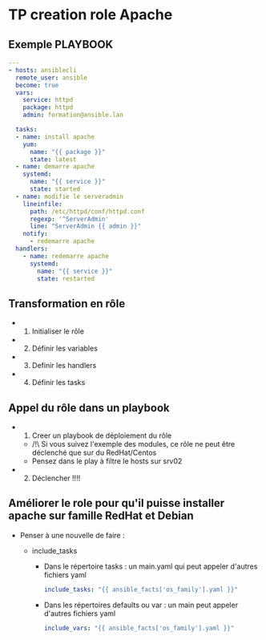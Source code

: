 # TP creation role Apache

## Exemple PLAYBOOK 

```yaml
---
- hosts: ansiblecli
  remote_user: ansible
  become: true
  vars:
    service: httpd
    package: httpd
    admin: formation@ansible.lan

  tasks:
  - name: install apache
    yum:
      name: "{{ package }}"
      state: latest
  - name: demarre apache
    systemd:
      name: "{{ service }}"
      state: started
  - name: modifie le serveradmin
    lineinfile:
      path: /etc/httpd/conf/httpd.conf
      regexp: '^ServerAdmin'
      line: "ServerAdmin {{ admin }}"
    notify:
      - redemarre apache
  handlers:
    - name: redemarre apache
      systemd:
        name: "{{ service }}"
        state: restarted
```

## Transformation en rôle

- 1. Initialiser le rôle

- 2. Définir les variables

- 3. Definir les handlers

- 4. Définir les tasks


## Appel du rôle dans un playbook

- 1. Creer un playbook de déploiement du rôle

   - /!\ Si vous suivez l'exemple des modules, ce rôle ne peut être déclenché que sur du RedHat/Centos 
   - Pensez dans le play à filtre le hosts sur srv02

- 2. Déclencher !!!!


## Améliorer le role pour qu'il puisse installer apache sur famille RedHat et Debian

  - Penser à une nouvelle de faire :
  
    - include_tasks

       - Dans le répertoire tasks : un main.yaml qui peut appeler d'autres fichiers yaml
        
          ```yaml
          include_tasks: "{{ ansible_facts['os_family'].yaml }}"
          ```

       - Dans les répertoires defaults ou var : un main peut appeler d'autres fichiers yaml

          ```yaml
          include_vars: "{{ ansible_facts['os_family'].yaml }}"
          ```